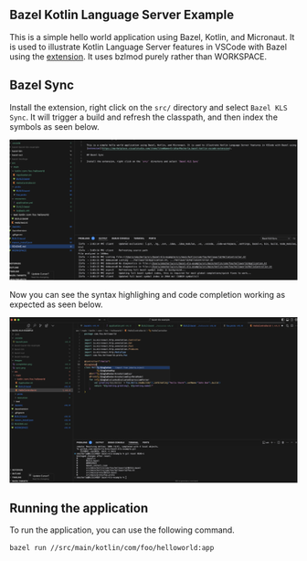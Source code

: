 ## Bazel Kotlin Language Server Example

This is a simple hello world application using Bazel, Kotlin, and Micronaut. It is used to illustrate Kotlin Language Server features in VSCode with Bazel using the [extension](https://marketplace.visualstudio.com/items?itemName=SridharMocherla.bazel-kotlin-vscode-extension). It uses bzlmod purely rather than WORKSPACE.

## Bazel Sync

Install the extension, right click on the `src/` directory and select `Bazel KLS Sync`. It will trigger a build and refresh the classpath, and then index the symbols as seen below.

![Bazel Sync](./images/sync.png)

Now you can see the syntax highlighing and code completion working as expected as seen below.

![Code Completion](./images/completion.png)

## Running the application

To run the application, you can use the following command.

```bash
bazel run //src/main/kotlin/com/foo/helloworld:app
```

